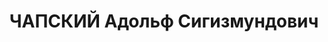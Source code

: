 ---
title: ЧАПСКИЙ Адольф Сигизмундович
description: 'Род. в 1892, еврей, член ВКП(б), в органах НКВД с 1921.

  Звание: майор ГБ.

  Награды: 1933 - знак «Почетный работник ВЧК—ОГПУ (XV)» № 526.

  резидент в Лондоне ИНО ГУГБ НКВД СССР.

  Арестован 19.09.1937. Осужден в особом порядке, ВМН. Расстрелян 04.11.1937, Москва.

  Реабилитирован 04.07.1957.'
---